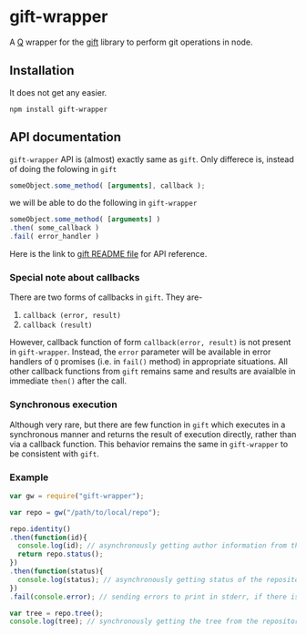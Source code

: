 # gift-wrapper
A [Q](https://github.com/kriskowal/q) wrapper for the [gift](https://github.com/notatestuser/gift) library to perform git operations in node.

## Installation
It does not get any easier.
```
npm install gift-wrapper
```

## API documentation
`gift-wrapper` API is (almost) exactly same as `gift`. Only differece is, instead of doing the folowing in `gift`
```js
someObject.some_method( [arguments], callback );
```

we will be able to do the following in `gift-wrapper`
```js
someObject.some_method( [arguments] )
.then( some_callback )
.fail( error_handler )
```

Here is the link to [gift README file](https://github.com/notatestuser/gift/blob/master/README.md) for API reference.

### Special note about callbacks
There are two forms of callbacks in `gift`. They are-

1. `callback (error, result)`
2. `callback (result)`

However, callback function of form `callback(error, result)` is not present
in `gift-wrapper`. Instead, the `error` parameter will be available in error handlers
of `Q` promises (i.e. in `fail()` method) in appropriate situations. All other callback
functions from `gift` remains same and results are avaialble in immediate `then()` after the call.

### Synchronous execution
Although very rare, but there are few function in `gift` which executes in a synchronous manner
and returns the result of execution directly, rather than via a callback function.
This behavior remains the same in `gift-wrapper` to be consistent with `gift`.

### Example
```js
var gw = require("gift-wrapper");

var repo = gw("/path/to/local/repo");

repo.identity()
.then(function(id){
  console.log(id); // asynchronously getting author information from the repository
  return repo.status();
})
.then(function(status){
  console.log(status); // asynchronously getting status of the repository
})
.fail(console.error); // sending errors to print in stderr, if there is any error

var tree = repo.tree();
console.log(tree); // synchronously getting the tree from the repository
```
